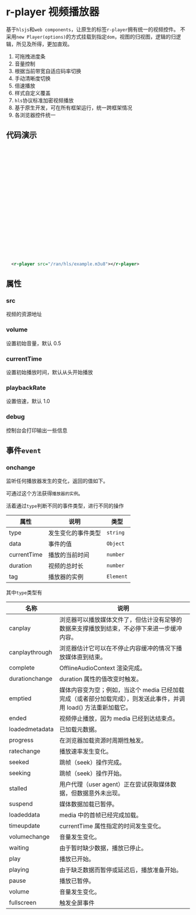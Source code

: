 # r-player 视频播放器

基于`hlsjs`和`web components`，让原生的标签`r-player`拥有统一的视频控件。
不采用`new Player(options)`的方式挂载到指定`dom`，视图的归视图，逻辑的归逻辑，所见及所得，更加直观。

1. 可拖拽进度条
2. 音量控制
3. 根据当前带宽自适应码率切换
4. 手动清晰度切换
5. 倍速播放
6. 样式自定义覆盖
7. `hls`协议标准加密视频播放
8. 基于原生开发，可在所有框架运行，统一跨框架情况
9. 各浏览器控件统一

## 代码演示

<r-player style="display: block;width:100%;max-width:600px;height:300px;" src="/ran/hls/example.m3u8"></r-player>

```xml
  <r-player src="/ran/hls/example.m3u8"></r-player>
```

## 属性

### src

视频的资源地址

### volume

设置初始音量，默认 0.5

### currentTime

设置初始播放时间，默认从头开始播放

### playbackRate

设置倍速，默认 1.0

### debug

控制台会打印输出一些信息

## 事件`event`

### onchange

监听任何播放器发生的变化，返回的值如下。

可通过这个方法获得`播放器的实例`。

活着通过`type`判断不同的事件类型，进行不同的操作

| 属性        | 说明               | 类型      |
| ----------- | ------------------ | --------- |
| type        | 发生变化的事件类型 | `string`  |
| data        | 事件的值           | `Object`  |
| currentTime | 播放的当前时间     | `number`  |
| duration    | 视频的总时长       | `number`  |
| tag         | 播放器的实例       | `Element` |

其中`type`类型有

| 名称           | 说明                                                                                                              |
| -------------- | ----------------------------------------------------------------------------------------------------------------- |
| canplay        | 浏览器可以播放媒体文件了，但估计没有足够的数据来支撑播放到结束，不必停下来进一步缓冲内容。                        |
| canplaythrough | 浏览器估计它可以在不停止内容缓冲的情况下播放媒体直到结束。                                                        |
| complete       | OfflineAudioContext 渲染完成。                                                                                    |
| durationchange | duration 属性的值改变时触发。                                                                                     |
| emptied        | 媒体内容变为空；例如，当这个 media 已经加载完成（或者部分加载完成），则发送此事件，并调用 load() 方法重新加载它。 |
| ended          | 视频停止播放，因为 media 已经到达结束点。                                                                         |
| loadedmetadata | 已加载元数据。                                                                                                    |
| progress       | 在浏览器加载资源时周期性触发。                                                                                    |
| ratechange     | 播放速率发生变化。                                                                                                |
| seeked         | 跳帧（seek）操作完成。                                                                                            |
| seeking        | 跳帧（seek）操作开始。                                                                                            |
| stalled        | 用户代理（user agent）正在尝试获取媒体数据，但数据意外未出现。                                                    |
| suspend        | 媒体数据加载已暂停。                                                                                              |
| loadeddata     | media 中的首帧已经完成加载。                                                                                      |
| timeupdate     | currentTime 属性指定的时间发生变化。                                                                              |
| volumechange   | 音量发生变化。                                                                                                    |
| waiting        | 由于暂时缺少数据，播放已停止。                                                                                    |
| play           | 播放已开始。                                                                                                      |
| playing        | 由于缺乏数据而暂停或延迟后，播放准备开始。                                                                        |
| pause          | 播放已暂停。                                                                                                      |
| volume         | 音量发生变化。                                                                                                    |
| fullscreen     | 触发全屏事件                                                                                                      |
